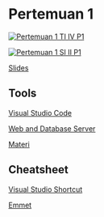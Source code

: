 # Pertemuan 1

[![Pertemuan 1 TI IV P1](https://img.youtube.com/vi/v9qjd2vtubM/0.jpg)](https://www.youtube.com/watch?v=v9qjd2vtubM)

[![Pertemuan 1 SI II P1](https://img.youtube.com/vi/DkQfkqFsLRo/0.jpg)](https://www.youtube.com/watch?v=DkQfkqFsLRo)

[Slides](https://drive.google.com/open?id=1fM4NkVGqp2oM2uDGypZBFu-n_VP1EHybUuA2zDCipug)

## Tools

[Visual Studio Code](https://code.visualstudio.com/)

[Web and Database Server](https://laragon.org/)

[Materi](https://github.com/gymie/pemograman-visual)

## Cheatsheet

[Visual Studio Shortcut](https://code.visualstudio.com/shortcuts/keyboard-shortcuts-windows.pdf)

[Emmet](https://docs.emmet.io/cheat-sheet/)


